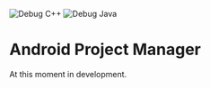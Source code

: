 ![Debug C++](https://github.com/lem0nez/apm/actions/workflows/cpp.yml/badge.svg?branch=dev)
![Debug Java](https://github.com/lem0nez/apm/actions/workflows/java.yml/badge.svg?branch=dev)

# Android Project Manager
At this moment in development.
